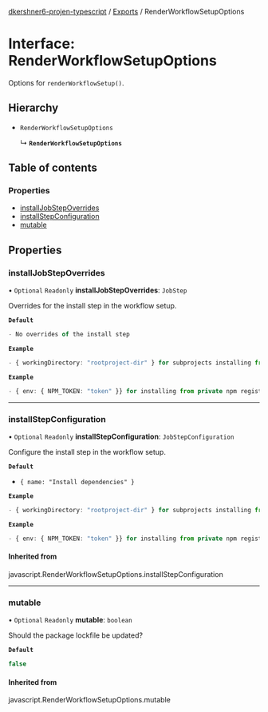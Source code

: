 [dkershner6-projen-typescript](../README.md) / [Exports](../modules.md) / RenderWorkflowSetupOptions

# Interface: RenderWorkflowSetupOptions

Options for `renderWorkflowSetup()`.

## Hierarchy

- `RenderWorkflowSetupOptions`

  ↳ **`RenderWorkflowSetupOptions`**

## Table of contents

### Properties

- [installJobStepOverrides](RenderWorkflowSetupOptions.md#installjobstepoverrides)
- [installStepConfiguration](RenderWorkflowSetupOptions.md#installstepconfiguration)
- [mutable](RenderWorkflowSetupOptions.md#mutable)

## Properties

### installJobStepOverrides

• `Optional` `Readonly` **installJobStepOverrides**: `JobStep`

Overrides for the install step in the workflow setup.

**`Default`**

```ts
- No overrides of the install step
```

**`Example`**

```ts
- { workingDirectory: "rootproject-dir" } for subprojects installing from root.
```

**`Example`**

```ts
- { env: { NPM_TOKEN: "token" }} for installing from private npm registry.
```

___

### installStepConfiguration

• `Optional` `Readonly` **installStepConfiguration**: `JobStepConfiguration`

Configure the install step in the workflow setup.

**`Default`**

- `{ name: "Install dependencies" }`

**`Example`**

```ts
- { workingDirectory: "rootproject-dir" } for subprojects installing from root.
```

**`Example`**

```ts
- { env: { NPM_TOKEN: "token" }} for installing from private npm registry.
```

#### Inherited from

javascript.RenderWorkflowSetupOptions.installStepConfiguration

___

### mutable

• `Optional` `Readonly` **mutable**: `boolean`

Should the package lockfile be updated?

**`Default`**

```ts
false
```

#### Inherited from

javascript.RenderWorkflowSetupOptions.mutable
